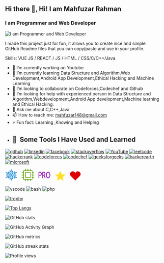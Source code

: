 ## Hi there 👋, Hi! I am Mahfuzar Rahman
### I am Programmer and Web Developer
![I am Programmer and Web Developer](https://avatars.githubusercontent.com/u/113121842?v=4)

I made this project just for fun, it allows you to create nice and simple GitHub Readme files that you can copy/paste and use in your profile.

Skills: VUE JS / REACT / JS / HTML / CSS/C/C++/Java

- 🔭 I’m currently working on Youtube 
- 🌱 I’m currently learning Data Structure and Algorithm,Web Development,Android App Development,Ethical Hacking and Machine Learning 
- 👯 I’m looking to collaborate on Codeforces,Codechef and Github 
- 🤔 I’m looking for help with experienced person in Data Structure and Algorithm,Webdevelopment,Android App development,Machine learning and Ethical Hacking. 
- 💬 Ask me about C,C++,Java 
- 📫 How to reach me: mahfuzar148@gmail.com 
- ⚡ Fun fact: Learning ,Knowing  and Helping 
- <h2> 🚀 &nbsp;Some Tools I Have Used and Learned</h2>



[<img src='https://cdn.jsdelivr.net/npm/simple-icons@3.0.1/icons/github.svg' alt='github' height='40'>](https://github.com/Mahfuzar148)  [<img src='https://cdn.jsdelivr.net/npm/simple-icons@3.0.1/icons/linkedin.svg' alt='linkedin' height='40'>](https://www.linkedin.com/in/https://www.linkedin.com/in/md-mahfuzar-baa369262//)  [<img src='https://cdn.jsdelivr.net/npm/simple-icons@3.0.1/icons/facebook.svg' alt='facebook' height='40'>](https://www.facebook.com/https://www.facebook.com/mdmahafuzar.rahaman.5)  [<img src='https://cdn.jsdelivr.net/npm/simple-icons@3.0.1/icons/stackoverflow.svg' alt='stackoverflow' height='40'>](https://stackoverflow.com/users/https://stackoverflow.com/users/21234160/mahfuzar-rahman)  [<img src='https://cdn.jsdelivr.net/npm/simple-icons@3.0.1/icons/youtube.svg' alt='YouTube' height='40'>](https://www.youtube.com/channel/https://www.youtube.com/channel/UCCLdtRR5tUFFb8Qqcvg0j8Q)  [<img src='https://cdn.jsdelivr.net/npm/simple-icons@3.0.1/icons/leetcode.svg' alt='leetcode' height='40'>](https://leetcode.com/Mahfuzar148/)  [<img src='https://cdn.jsdelivr.net/npm/simple-icons@3.0.1/icons/hackerrank.svg' alt='hackerrank' height='40'>](https://www.hackerrank.com/mahfuzar148)  [<img src='https://cdn.jsdelivr.net/npm/simple-icons@3.0.1/icons/codeforces.svg' alt='codeforces' height='40'>](https://codeforces.com/profile/mahfuzar148)  [<img src='https://cdn.jsdelivr.net/npm/simple-icons@3.0.1/icons/codechef.svg' alt='codechef' height='40'>](https://www.codechef.com/users/mahfuzar148)  [<img src='https://cdn.jsdelivr.net/npm/simple-icons@3.0.1/icons/geeksforgeeks.svg' alt='geeksforgeeks' height='40'>](https://auth.geeksforgeeks.org/user/mahfuzar148/practice)  [<img src='https://cdn.jsdelivr.net/npm/simple-icons@3.0.1/icons/hackerearth.svg' alt='hackerearth' height='40'>](https://www.hackerearth.com/@mahfuzar)  [<img src='https://cdn.jsdelivr.net/npm/simple-icons@3.0.1/icons/microsoft.svg' alt='microsoft' height='40'>](https://account.microsoft.com/?refd=account.microsoft.com)  

<a href='https://archiveprogram.github.com/'><img src='https://raw.githubusercontent.com/acervenky/animated-github-badges/master/assets/acbadge.gif' width='40' height='40'></a> <a href='https://docs.github.com/en/developers'><img src='https://raw.githubusercontent.com/acervenky/animated-github-badges/master/assets/devbadge.gif' width='40' height='40'></a> <a href='https://github.com/pricing'><img src='https://raw.githubusercontent.com/acervenky/animated-github-badges/master/assets/pro.gif' width='40' height='40'></a> <a href='https://stars.github.com/'><img src='https://raw.githubusercontent.com/acervenky/animated-github-badges/master/assets/starbadge.gif' width='35' height='35'></a> <a href='https://docs.github.com/en/github/supporting-the-open-source-community-with-github-sponsors'><img src='https://raw.githubusercontent.com/acervenky/animated-github-badges/master/assets/sponsorbadge.gif' width='35' height='35'></a> 

<p align="left">
<img src="https://cdn.jsdelivr.net/gh/devicons/devicon/icons/vscode/vscode-original.svg" alt="vscode" width="45" height="45"/>
<img src="https://cdn.jsdelivr.net/gh/devicons/devicon/icons/bash/bash-original.svg" alt="bash" width="45" height="45"/>
<img src="https://cdn.jsdelivr.net/gh/devicons/devicon/icons/php/php-original.svg" alt="php" width="45" height="45"/>
</p>

[![trophy](https://github-profile-trophy.vercel.app/?username=Mahfuzar148)](https://github.com/ryo-ma/github-profile-trophy)

[![Top Langs](https://github-readme-stats.vercel.app/api/top-langs/?username=Mahfuzar148)](https://github.com/anuraghazra/github-readme-stats)

![GitHub stats](https://github-readme-stats.vercel.app/api?username=Mahfuzar148&show_icons=true&count_private=true)  

![GitHub Activity Graph](https://activity-graph.herokuapp.com/graph?username=Mahfuzar148)  

![GitHub metrics](https://metrics.lecoq.io/Mahfuzar148)  

![GitHub streak stats](https://streak-stats.demolab.com/?user=Mahfuzar148)  

![Profile views](https://gpvc.arturio.dev/Mahfuzar148)  
